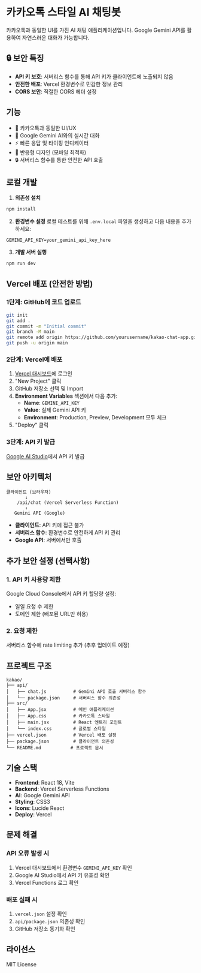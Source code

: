 # 카카오톡 스타일 AI 채팅봇

카카오톡과 동일한 UI를 가진 AI 채팅 애플리케이션입니다. Google Gemini API를 활용하여 자연스러운 대화가 가능합니다.

## 🔒 보안 특징

- **API 키 보호**: 서버리스 함수를 통해 API 키가 클라이언트에 노출되지 않음
- **안전한 배포**: Vercel 환경변수로 민감한 정보 관리
- **CORS 보안**: 적절한 CORS 헤더 설정

## 기능

- 📱 카카오톡과 동일한 UI/UX
- 🤖 Google Gemini AI와의 실시간 대화
- ⚡ 빠른 응답 및 타이핑 인디케이터
- 📱 반응형 디자인 (모바일 최적화)
- 🔒 서버리스 함수를 통한 안전한 API 호출

## 로컬 개발

1. **의존성 설치**
```bash
npm install
```

2. **환경변수 설정**
로컬 테스트를 위해 `.env.local` 파일을 생성하고 다음 내용을 추가하세요:
```
GEMINI_API_KEY=your_gemini_api_key_here
```

3. **개발 서버 실행**
```bash
npm run dev
```

## Vercel 배포 (안전한 방법)

### 1단계: GitHub에 코드 업로드
```bash
git init
git add .
git commit -m "Initial commit"
git branch -M main
git remote add origin https://github.com/yourusername/kakao-chat-app.git
git push -u origin main
```

### 2단계: Vercel에 배포
1. [Vercel 대시보드](https://vercel.com/dashboard)에 로그인
2. "New Project" 클릭
3. GitHub 저장소 선택 및 Import
4. **Environment Variables** 섹션에서 다음 추가:
   - **Name**: `GEMINI_API_KEY`
   - **Value**: 실제 Gemini API 키
   - **Environment**: Production, Preview, Development 모두 체크
5. "Deploy" 클릭

### 3단계: API 키 발급
[Google AI Studio](https://makersuite.google.com/app/apikey)에서 API 키 발급

## 보안 아키텍처

```
클라이언트 (브라우저)
       ↓
    /api/chat (Vercel Serverless Function)
       ↓
   Gemini API (Google)
```

- **클라이언트**: API 키에 접근 불가
- **서버리스 함수**: 환경변수로 안전하게 API 키 관리
- **Google API**: 서버에서만 호출

## 추가 보안 설정 (선택사항)

### 1. API 키 사용량 제한
Google Cloud Console에서 API 키 할당량 설정:
- 일일 요청 수 제한
- 도메인 제한 (배포된 URL만 허용)

### 2. 요청 제한
서버리스 함수에 rate limiting 추가 (추후 업데이트 예정)

## 프로젝트 구조

```
kakao/
├── api/
│   ├── chat.js          # Gemini API 호출 서버리스 함수
│   └── package.json     # 서버리스 함수 의존성
├── src/
│   ├── App.jsx          # 메인 애플리케이션
│   ├── App.css          # 카카오톡 스타일
│   ├── main.jsx         # React 엔트리 포인트
│   └── index.css        # 글로벌 스타일
├── vercel.json          # Vercel 배포 설정
├── package.json         # 클라이언트 의존성
└── README.md           # 프로젝트 문서
```

## 기술 스택

- **Frontend**: React 18, Vite
- **Backend**: Vercel Serverless Functions
- **AI**: Google Gemini API
- **Styling**: CSS3
- **Icons**: Lucide React
- **Deploy**: Vercel

## 문제 해결

### API 오류 발생 시
1. Vercel 대시보드에서 환경변수 `GEMINI_API_KEY` 확인
2. Google AI Studio에서 API 키 유효성 확인
3. Vercel Functions 로그 확인

### 배포 실패 시
1. `vercel.json` 설정 확인
2. `api/package.json` 의존성 확인
3. GitHub 저장소 동기화 확인

## 라이선스

MIT License 